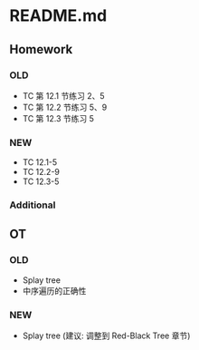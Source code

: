 # README.md

## Homework

### OLD
- TC 第 12.1 节练习 2、5
- TC 第 12.2 节练习 5、9
- TC 第 12.3 节练习 5

### NEW
- TC 12.1-5
- TC 12.2-9
- TC 12.3-5

### Additional

## OT

### OLD
- Splay tree
- 中序遍历的正确性

### NEW
- Splay tree
(建议: 调整到 Red-Black Tree 章节)